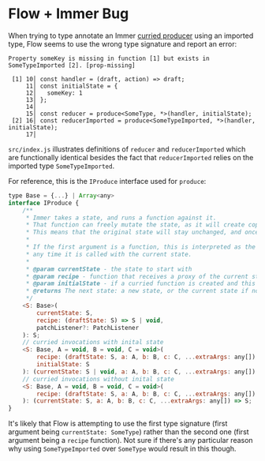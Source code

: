 # Flow + Immer Bug

When trying to type annotate an Immer [curried producer](https://immerjs.github.io/immer/docs/curried-produce) using an imported type, Flow seems to use the wrong type signature and report an error:

```
Property someKey is missing in function [1] but exists in SomeTypeImported [2]. [prop-missing]

 [1] 10│ const handler = (draft, action) => draft;
     11│ const initialState = {
     12│   someKey: 1
     13│ };
     14│
     15│ const reducer = produce<SomeType, *>(handler, initialState);
 [2] 16│ const reducerImported = produce<SomeTypeImported, *>(handler, initialState);
     17│
```

`src/index.js` illustrates definitions of `reducer` and `reducerImported` which are functionally identical besides the fact that `reducerImported` relies on the imported type `SomeTypeImported`.

For reference, this is the `IProduce` interface used for `produce`:

```js
type Base = {...} | Array<any>
interface IProduce {
	/**
	 * Immer takes a state, and runs a function against it.
	 * That function can freely mutate the state, as it will create copies-on-write.
	 * This means that the original state will stay unchanged, and once the function finishes, the modified state is returned.
	 *
	 * If the first argument is a function, this is interpreted as the recipe, and will create a curried function that will execute the recipe
	 * any time it is called with the current state.
	 *
	 * @param currentState - the state to start with
	 * @param recipe - function that receives a proxy of the current state as first argument and which can be freely modified
	 * @param initialState - if a curried function is created and this argument was given, it will be used as fallback if the curried function is called with a state of undefined
	 * @returns The next state: a new state, or the current state if nothing was modified
	 */
	<S: Base>(
		currentState: S,
		recipe: (draftState: S) => S | void,
		patchListener?: PatchListener
	): S;
	// curried invocations with inital state
	<S: Base, A = void, B = void, C = void>(
		recipe: (draftState: S, a: A, b: B, c: C, ...extraArgs: any[]) => S | void,
		initialState: S
	): (currentState: S | void, a: A, b: B, c: C, ...extraArgs: any[]) => S;
	// curried invocations without inital state
	<S: Base, A = void, B = void, C = void>(
		recipe: (draftState: S, a: A, b: B, c: C, ...extraArgs: any[]) => S | void
	): (currentState: S, a: A, b: B, c: C, ...extraArgs: any[]) => S;
}
```

It's likely that Flow is attempting to use the first type signature (first argument being `currentState: SomeType`) rather than the second one (first argument being a `recipe` function). Not sure if there's any particular reason why using `SomeTypeImported` over `SomeType` would result in this though. 